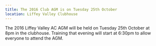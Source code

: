 ```yaml
---
title: The 2016 Club AGM is on Tuesday 25th October
location: Liffey Valley Clubhouse
---
```

The 2016 Liffey Valley AC AGM will be held on Tuesday 25th October at 8pm in the clubhouse. Training that evening will start at 6:30pm to allow everyone to attend the AGM.
